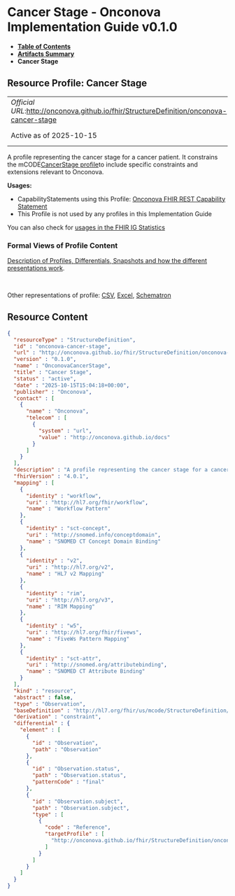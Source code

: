 # Cancer Stage - Onconova Implementation Guide v0.1.0

* [**Table of Contents**](toc.md)
* [**Artifacts Summary**](artifacts.md)
* **Cancer Stage**

## Resource Profile: Cancer Stage 

| | |
| :--- | :--- |
| *Official URL*:http://onconova.github.io/fhir/StructureDefinition/onconova-cancer-stage | *Version*:0.1.0 |
| Active as of 2025-10-15 | *Computable Name*:OnconovaCancerStage |

 
A profile representing the cancer stage for a cancer patient. 
It constrains the mCODE[CancerStage profile](http://hl7.org/fhir/us/mcode/StructureDefinition/mcode-cancer-stage)to include specific constraints and extensions relevant to Onconova. 

**Usages:**

* CapabilityStatements using this Profile: [Onconova FHIR REST Capability Statement](CapabilityStatement-onconova-capability-statement.md)
* This Profile is not used by any profiles in this Implementation Guide

You can also check for [usages in the FHIR IG Statistics](https://packages2.fhir.org/xig/onconova.fhir|current/StructureDefinition/onconova-cancer-stage)

### Formal Views of Profile Content

 [Description of Profiles, Differentials, Snapshots and how the different presentations work](http://build.fhir.org/ig/FHIR/ig-guidance/readingIgs.html#structure-definitions). 

 

Other representations of profile: [CSV](StructureDefinition-onconova-cancer-stage.csv), [Excel](StructureDefinition-onconova-cancer-stage.xlsx), [Schematron](StructureDefinition-onconova-cancer-stage.sch) 



## Resource Content

```json
{
  "resourceType" : "StructureDefinition",
  "id" : "onconova-cancer-stage",
  "url" : "http://onconova.github.io/fhir/StructureDefinition/onconova-cancer-stage",
  "version" : "0.1.0",
  "name" : "OnconovaCancerStage",
  "title" : "Cancer Stage",
  "status" : "active",
  "date" : "2025-10-15T15:04:18+00:00",
  "publisher" : "Onconova",
  "contact" : [
    {
      "name" : "Onconova",
      "telecom" : [
        {
          "system" : "url",
          "value" : "http://onconova.github.io/docs"
        }
      ]
    }
  ],
  "description" : "A profile representing the cancer stage for a cancer patient. \n\nIt constrains the mCODE [CancerStage profile](http://hl7.org/fhir/us/mcode/StructureDefinition/mcode-cancer-stage) to include specific constraints and extensions relevant to Onconova.",
  "fhirVersion" : "4.0.1",
  "mapping" : [
    {
      "identity" : "workflow",
      "uri" : "http://hl7.org/fhir/workflow",
      "name" : "Workflow Pattern"
    },
    {
      "identity" : "sct-concept",
      "uri" : "http://snomed.info/conceptdomain",
      "name" : "SNOMED CT Concept Domain Binding"
    },
    {
      "identity" : "v2",
      "uri" : "http://hl7.org/v2",
      "name" : "HL7 v2 Mapping"
    },
    {
      "identity" : "rim",
      "uri" : "http://hl7.org/v3",
      "name" : "RIM Mapping"
    },
    {
      "identity" : "w5",
      "uri" : "http://hl7.org/fhir/fivews",
      "name" : "FiveWs Pattern Mapping"
    },
    {
      "identity" : "sct-attr",
      "uri" : "http://snomed.org/attributebinding",
      "name" : "SNOMED CT Attribute Binding"
    }
  ],
  "kind" : "resource",
  "abstract" : false,
  "type" : "Observation",
  "baseDefinition" : "http://hl7.org/fhir/us/mcode/StructureDefinition/mcode-cancer-stage|4.0.0",
  "derivation" : "constraint",
  "differential" : {
    "element" : [
      {
        "id" : "Observation",
        "path" : "Observation"
      },
      {
        "id" : "Observation.status",
        "path" : "Observation.status",
        "patternCode" : "final"
      },
      {
        "id" : "Observation.subject",
        "path" : "Observation.subject",
        "type" : [
          {
            "code" : "Reference",
            "targetProfile" : [
              "http://onconova.github.io/fhir/StructureDefinition/onconova-cancer-patient|0.1.0"
            ]
          }
        ]
      }
    ]
  }
}

```
